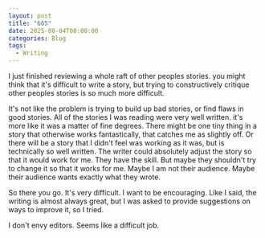 ```yaml
---
layout: post
title: "665"
date: 2025-08-04T00:00:00
categories: Blog
tags:
  - Writing
---
```

I just finished reviewing a whole raft of other peoples stories. you might think that it's difficult to write a story, but trying to constructively critique other peoples stories is so much more difficult.

It's not like the problem is trying to build up bad stories, or find flaws in good stories. All of the stories I was reading were very well written. it's more like it was a matter of fine degrees. There might be one tiny thing in a story that otherwise works fantastically, that catches me as slightly off. Or there will be a story that I didn't feel was working as it was, but is technically so well written. The writer could absolutely adjust the story so that it would work for me. They have the skill. But maybe they shouldn't try to change it so that it works for me. Maybe I am not their audience. Maybe their audience wants exactly what they wrote. 

So there you go. It's very difficult. I want to be encouraging. Like I said, the writing is almost always great, but I was asked to provide suggestions on ways to improve it, so I tried.

I don't envy editors. Seems like a difficult job.
